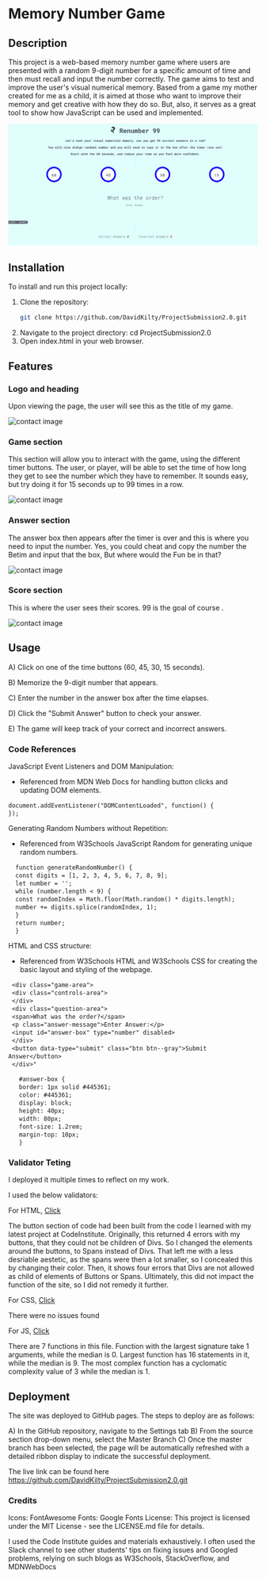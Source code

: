 


# Memory Number Game



## Description
This project is a web-based memory number game where users are presented with a random 9-digit number for a specific amount of time and then must recall and input the number correctly. The game aims to test and improve the user's visual numerical memory. Based from a game my mother created for me as a child, it is aimed at those who want to improve their memory and get creative with how they do so. But, also, it serves as a great tool to show how JavaScript can be used and implemented.

![contact image](assets/images/fullscreenshot.png)

## Installation

To install and run this project locally:
1. Clone the repository:
   ```bash
   git clone https://github.com/DavidKilty/ProjectSubmission2.0.git
2. Navigate to the project directory:
 cd ProjectSubmission2.0
3. Open index.html in your web browser.

## Features

### Logo and heading 

Upon viewing the page, the user will see this as the title of my game. 

![contact image](assets/images/logoheader.png)

### Game section

This section will allow you to interact with the game, using the different timer buttons. The user, or player, will be able to set the time of how long they get to see the number which they have to remember. It sounds easy, but try doing it for 15 seconds up to 99 times in a row. 

![contact image](assets/images/buttons.png)

### Answer section

The answer box then appears after the timer is over and this is where you need to input the number. Yes, you could cheat and copy the number the Betim and input that the box, But where would the Fun be in that? 

![contact image](assets/images/zoominanswerbox.png)

### Score section  

This is where the user sees their scores. 99 is the goal of course . 

![contact image](assets/images/fullscreenshotwithanswerbox.png)
   
## Usage

A) Click on one of the time buttons (60, 45, 30, 15 seconds).

B) Memorize the 9-digit number that appears.

C) Enter the number in the answer box after the time elapses.

D) Click the "Submit Answer" button to check your answer.

E) The game will keep track of your correct and incorrect answers.


### Code References

JavaScript Event Listeners and DOM Manipulation:

 - Referenced from MDN Web Docs for handling button clicks and updating DOM elements.

 ```
 document.addEventListener("DOMContentLoaded", function() {
 });
```

 Generating Random Numbers without Repetition:
 
 - Referenced from W3Schools JavaScript Random for generating unique random numbers.

 ```
   function generateRandomNumber() {
   const digits = [1, 2, 3, 4, 5, 6, 7, 8, 9];
   let number = '';
   while (number.length < 9) {
   const randomIndex = Math.floor(Math.random() * digits.length);
   number += digits.splice(randomIndex, 1);
   }
   return number;
   } 
```

HTML and CSS structure:

- Referenced from W3Schools HTML and W3Schools CSS for creating the basic layout and styling of the webpage.
 
 ```
  <div class="game-area">
  <div class="controls-area">
  </div>
  <div class="question-area">
  <span>What was the order?</span>
  <p class="answer-message">Enter Answer:</p>
  <input id="answer-box" type="number" disabled>
  </div>
  <button data-type="submit" class="btn btn--gray">Submit Answer</button>
  </div>"
```

```
   #answer-box {
   border: 1px solid #445361;
   color: #445361;
   display: block;
   height: 40px;
   width: 80px;
   font-size: 1.2rem;
   margin-top: 10px;
   }
```

### Validator Teting

I deployed it multiple times to reflect on my work.

I used the below validators: 

For HTML, [Click](https://validator.w3.org/nu/?doc=https%3A%2F%2Fdavidkilty.github.io%2FProjectSubmission2.0%2F)

The button section of code had been built from the code I learned with my latest project at CodeInstitute. Originally, this returned 4 errors with my buttons, that they could not be children of Divs. So I changed the elements around the buttons, to Spans instead of Divs. That left me with a less desriable aestetic, as the spans were then a lot smaller, so I concealed this by changing their color. Then, it shows four errors that Divs are not allowed as child of elements of Buttons or Spans. Ultimately, this did not impact the function of the site, so I did not remedy it further. 

For CSS, [Click](https://jigsaw.w3.org/css-validator/validator?uri=https%3A%2F%2Fdavidkilty.github.io%2FProjectSubmission2.0%2F&profile=css3svg&usermedium=all&warning=1&vextwarning=&lang=en)

There were no issues found 

For JS, [Click](https://jshint.com/)

There are 7 functions in this file.
Function with the largest signature take 1 arguments, while the median is 0.
Largest function has 16 statements in it, while the median is 9.
The most complex function has a cyclomatic complexity value of 3 while the median is 1.

## Deployment

 The site was deployed to GitHub pages. The steps to deploy are as follows: 
 
  A) In the GitHub repository, navigate to the Settings tab
  B) From the source section drop-down menu, select the Master Branch
  C) Once the master branch has been selected, the page will be automatically refreshed with a detailed ribbon display to indicate the successful deployment. 

The live link can be found here https://github.com/DavidKilty/ProjectSubmission2.0.git

### Credits

Icons: FontAwesome 
Fonts: Google Fonts
License: This project is licensed under the MIT License - see the LICENSE.md file for details.

I used the Code Institute guides and materials exhaustively. I often used the Slack channel to see other students' tips on fixing issues and Googled problems, relying on such blogs as W3Schools, StackOverflow, and MDNWebDocs

